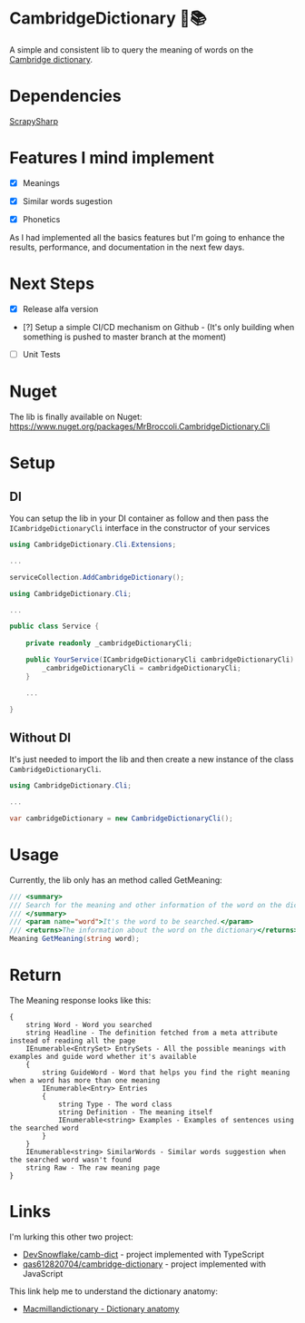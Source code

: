 # CambridgeDictionary :book::books:
A simple and consistent lib to query the meaning of words on the [Cambridge dictionary](https://dictionary.cambridge.org/).


# Dependencies
[ScrapySharp](https://github.com/rflechner/ScrapySharp)


# Features I mind implement
- [x] Meanings
- [x] Similar words sugestion
- [x] Phonetics


As I had implemented all the basics features but I'm going to enhance the results, performance, and documentation in the next few days.

# Next Steps
 - [x] Release alfa version
 - [?] Setup a simple CI/CD mechanism on Github - (It's only building when something is pushed to master branch at the moment)
 - [ ] Unit Tests


# Nuget
The lib is finally available on Nuget: https://www.nuget.org/packages/MrBroccoli.CambridgeDictionary.Cli


# Setup

## DI

You can setup the lib in your DI container as follow and then pass the ```ICambridgeDictionaryCli``` interface in the constructor of your services

```C#
using CambridgeDictionary.Cli.Extensions;

...

serviceCollection.AddCambridgeDictionary();
```

```C#
using CambridgeDictionary.Cli;

...

public class Service {
    
    private readonly _cambridgeDictionaryCli;

    public YourService(ICambridgeDictionaryCli cambridgeDictionaryCli) {
        _cambridgeDictionaryCli = cambridgeDictionaryCli;
    }

    ...

}
```


## Without DI

It's just needed to import the lib and then create a new instance of the class ```CambridgeDictionaryCli```.

```C#
using CambridgeDictionary.Cli;

...

var cambridgeDictionary = new CambridgeDictionaryCli();
```


# Usage

Currently, the lib only has an method called GetMeaning:

````C#
/// <summary>
/// Search for the meaning and other information of the word on the dictionary
/// </summary>
/// <param name="word">It's the word to be searched.</param>
/// <returns>The information about the word on the dictionary</returns>
Meaning GetMeaning(string word);
````


# Return

The Meaning response looks like this:

```
{
    string Word - Word you searched
    string Headline - The definition fetched from a meta attribute instead of reading all the page
    IEnumerable<EntrySet> EntrySets - All the possible meanings with examples and guide word whether it's available
    {
        string GuideWord - Word that helps you find the right meaning when a word has more than one meaning
        IEnumerable<Entry> Entries
        {
            string Type - The word class
            string Definition - The meaning itself
            IEnumerable<string> Examples - Examples of sentences using the searched word
        }
    }
    IEnumerable<string> SimilarWords - Similar words suggestion when the searched word wasn't found
    string Raw - The raw meaning page
}

```


# Links
I'm lurking this other two project:

 - [DevSnowflake/camb-dict](https://github.com/DevSnowflake/camb-dict) - project implemented with TypeScript
 - [qas612820704/cambridge-dictionary](https://github.com/qas612820704/cambridge-dictionary) - project implemented with JavaScript

This link help me to understand the dictionary anatomy:

 - [Macmillandictionary - Dictionary anatomy](https://www.macmillandictionary.com/learn/dictionary-entry.html)

